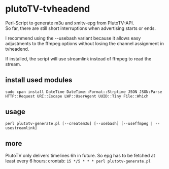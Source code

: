 # plutoTV-tvheadend
Perl-Script to generate m3u and xmltv-epg from PlutoTV-API.  
So far, there are still short interruptions when advertising starts or ends.  
      
I recommend using the --usebash variant because it allows easy adjustments to the ffmpeg options without losing the channel assignment in tvheadend.

If installed, the script will use streamlink instead of ffmpeg to read the stream.


## install used modules
`sudo cpan install DateTime DateTime::Format::Strptime JSON JSON:Parse HTTP::Request URI::Escape LWP::UserAgent UUID::Tiny File::Which`

## usage
`perl plutotv-generate.pl [--createm3u] [--usebash] [--useffmpeg | --usestreamlink]`

## more
PlutoTV only delivers timelines 6h in future. So epg has to be fetched at least every 6 hours:
crontab:
`15 */5 * * * perl plutotv-generate.pl`

